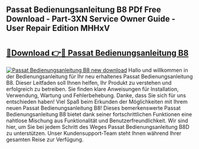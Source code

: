 ## Passat Bedienungsanleitung B8 PDf Free Download - Part-3XN Service Owner Guide - User Repair Edition MHHxV

# <h2><a href="http://df662uy.blite.top/?on=Passat+Bedienungsanleitung+B8">🔗Download 👉🔴 Passat Bedienungsanleitung B8</a></h2>

[![Passat Bedienungsanleitung B8 new download](https://i.imgur.com/lujVjoI.png)](http://df662uy.blite.top/?on=Passat+Bedienungsanleitung+B8)
Hallo und willkommen in der Bedienungsanleitung für Ihr neu erhaltenes Passat Bedienungsanleitung B8. Dieser Leitfaden soll Ihnen helfen, Ihr Produkt zu verstehen und erfolgreich zu betreiben. Sie finden klare Anweisungen für Installation, Verwendung, Wartung und Fehlerbehebung. Danke, dass Sie sich für uns entschieden haben! Viel Spaß beim Erkunden der Möglichkeiten mit Ihrem neuen Passat Bedienungsanleitung B8! Dieses bemerkenswerte Passat Bedienungsanleitung B8 bietet dank seiner fortschrittlichen Funktionen eine nahtlose Mischung aus Funktionalität und Benutzerfreundlichkeit. Wir sind hier, um Sie bei jedem Schritt des Weges Passat Bedienungsanleitung B8D zu unterstützen. Unser Kundensupport-Team steht Ihnen während Ihrer gesamten Reise zur Verfügung.

